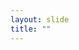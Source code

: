 ```yaml
---
layout: slide
title: ""
---
```


<section data-background-image="assets/images/Slide41.png" data-background-size="70%" data-background-position="center"></section>
